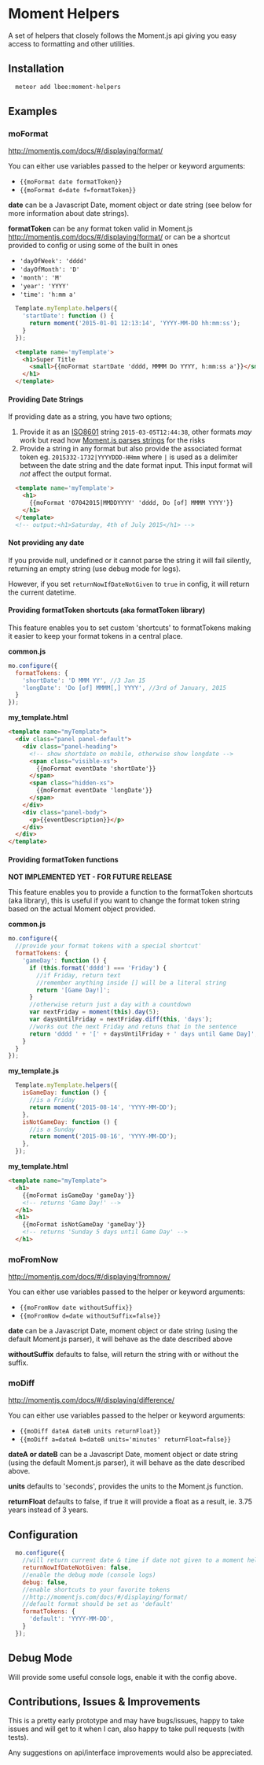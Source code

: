 # Moment Helpers

A set of helpers that closely follows the Moment.js api giving you easy access
to formatting and other utilities.


## Installation

```bash
  meteor add lbee:moment-helpers
```

## Examples

### moFormat
http://momentjs.com/docs/#/displaying/format/

You can either use variables passed to the helper or keyword arguments:
* `{{moFormat date formatToken}}`
* `{{moFormat d=date f=formatToken}}`

__date__ can be a Javascript Date, moment object or date string (see below for more information about date strings).

__formatToken__ can be any format token valid in Moment.js
http://momentjs.com/docs/#/displaying/format/
or can be a shortcut provided to config or using some of the built in ones
 * `'dayOfWeek': 'dddd'`
 * `'dayOfMonth': 'D'`
 * `'month': 'M'`
 * `'year': 'YYYY'`
 * `'time': 'h:mm a'`


```js
  Template.myTemplate.helpers({
    'startDate': function () {
      return moment('2015-01-01 12:13:14', 'YYYY-MM-DD hh:mm:ss');
    }
  });
```

```html
  <template name='myTemplate'>
    <h1>Super Title
      <small>{{moFormat startDate 'dddd, MMMM Do YYYY, h:mm:ss a'}}</small>
    </h1>
  </template>
```

#### Providing Date Strings

If providing date as a string, you have two options;

1. Provide it as an [ISO8601](http://en.wikipedia.org/wiki/ISO_8601) string `2015-03-05T12:44:38`, other formats *may* work but read how [Moment.js parses strings](http://momentjs.com/docs/#/parsing/string/) for the risks
2. Provide a string in any format but also provide the associated format token eg. `2015332-1732|YYYYDDD-HHmm` where `|` is used as a delimiter between the date string and the date format input. This input format will *not* affect the output format.


```html
  <template name='myTemplate'>
    <h1>
      {{moFormat '07042015|MMDDYYYY' 'dddd, Do [of] MMMM YYYY'}}
    </h1>
  </template>
  <!-- output:<h1>Saturday, 4th of July 2015</h1> -->
```

#### Not providing any date

If you provide null, undefined or it cannot parse the string it will fail silently, returning an empty string (use debug mode for logs).

However, if you set `returnNowIfDateNotGiven` to `true` in config, it will return the current datetime.


#### Providing formatToken shortcuts (aka formatToken library)

This feature enables you to set custom 'shortcuts' to formatTokens making it easier to keep your format tokens in a central place.

**common.js**
```js
mo.configure({
  formatTokens: {
    'shortDate': 'D MMM YY', //3 Jan 15
    'longDate': 'Do [of] MMMM[,] YYYY', //3rd of January, 2015
  }
});
```

**my_template.html**
```html
<template name="myTemplate">
  <div class="panel panel-default">
    <div class="panel-heading">
      <!-- show shortdate on mobile, otherwise show longdate -->
      <span class="visible-xs">
        {{moFormat eventDate 'shortDate'}}
      </span>
      <span class="hidden-xs">
        {{moFormat eventDate 'longDate'}}
      </span>
    </div>
    <div class="panel-body">
      <p>{{eventDescription}}</p>
    </div>
  </div>
</template>
```

#### Providing formatToken functions
**NOT IMPLEMENTED YET - FOR FUTURE RELEASE**

This feature enables you to provide a function to the formatToken shortcuts (aka library), this is useful if you want to change the format token string based on the actual Moment object provided.


**common.js**
```js
mo.configure({
  //provide your format tokens with a special shortcut'
  formatTokens: {
    'gameDay': function () {
      if (this.format('dddd') === 'Friday') {
        //if Friday, return text
        //remember anything inside [] will be a literal string
        return '[Game Day!]';
      }
      //otherwise return just a day with a countdown
      var nextFriday = moment(this).day(5);
      var daysUntilFriday = nextFriday.diff(this, 'days');
      //works out the next Friday and retuns that in the sentence
      return 'dddd ' + '[' + daysUntilFriday + ' days until Game Day]';
    }
  }
});
```

**my_template.js**
```js
  Template.myTemplate.helpers({
    isGameDay: function () {
      //is a Friday
      return moment('2015-08-14', 'YYYY-MM-DD');
    },
    isNotGameDay: function () {
      //is a Sunday
      return moment('2015-08-16', 'YYYY-MM-DD');
    },
  });
```

**my_template.html**
```html
<template name="myTemplate">
  <h1>
    {{moFormat isGameDay 'gameDay'}}
    <!-- returns 'Game Day!' -->
  </h1>
  <h1>
    {{moFormat isNotGameDay 'gameDay'}}
    <!-- returns 'Sunday 5 days until Game Day' -->
  </h1>
```


### moFromNow
http://momentjs.com/docs/#/displaying/fromnow/

You can either use variables passed to the helper or keyword arguments:
* `{{moFromNow date withoutSuffix}}`
* `{{moFromNow d=date withoutSuffix=false}}`

__date__ can be a Javascript Date, moment object or date string (using the default Moment.js parser), it will behave as the date described above

__withoutSuffix__ defaults to false, will return the string with or without the suffix.


### moDiff
http://momentjs.com/docs/#/displaying/difference/

You can either use variables passed to the helper or keyword arguments:
* `{{moDiff dateA dateB units returnFloat}}`
* `{{moDiff a=dateA b=dateB units='minutes' returnFloat=false}}`

__dateA or dateB__ can be a Javascript Date, moment object or date string (using the default Moment.js parser), it will behave as the date described above.

__units__ defaults to 'seconds', provides the units to the Moment.js function.

__returnFloat__ defaults to false, if true it will provide a float as a result, ie. 3.75 years instead of 3 years.


## Configuration

```js
  mo.configure({
    //will return current date & time if date not given to a moment helper
    returnNowIfDateNotGiven: false,
    //enable the debug mode (console logs)
    debug: false,
    //enable shortcuts to your favorite tokens
    //http://momentjs.com/docs/#/displaying/format/
    //default format should be set as 'default'
    formatTokens: {
      'default': 'YYYY-MM-DD',
    }
  });
```

## Debug Mode

Will provide some useful console logs, enable it with the config above.


## Contributions, Issues & Improvements

This is a pretty early prototype and may have bugs/issues, happy to take issues and will get to it when I can, also happy to take pull requests (with tests).

Any suggestions on api/interface improvements would also be appreciated.
